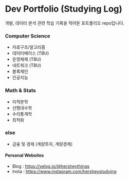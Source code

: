 # Dev Portfolio (Studying Log)
개발, 데이터 분석 관련 학습 기록을 적어둔 포트폴리오 repo입니다.

### Computer Science
* 자료구조/알고리즘
* 데이터베이스 (TBU)
* 운영체제 (TBU)
* 네트워크 (TBU)
* 블록체인
* 인공지능

### Math & Stats
* 미적분학
* 선형대수학
* 수리통계학
* 최적화

### else
* 금융 및 경제 (계량투자, 계량경제)

#### Personal Websites
* Blog : https://velog.io/@hersheythings
* Insta : https://www.instagram.com/hersheystudying
